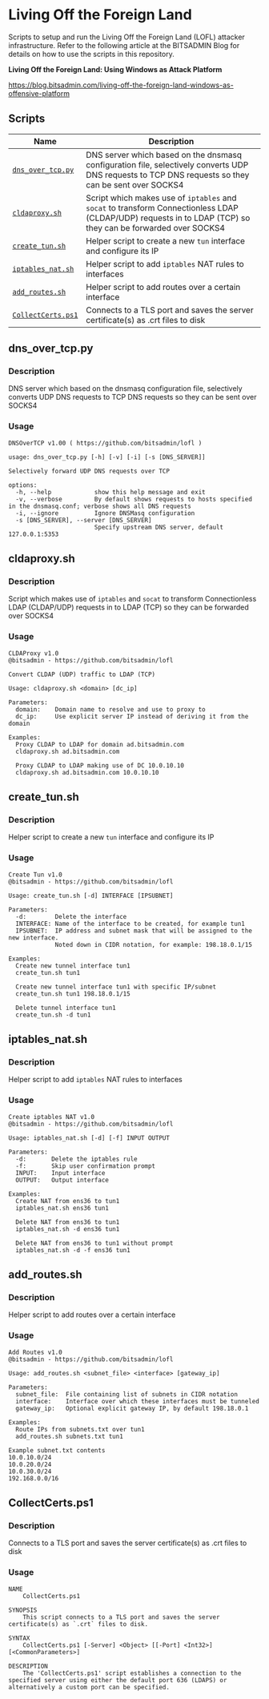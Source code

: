 # Living Off the Foreign Land
Scripts to setup and run the Living Off the Foreign Land (LOFL) attacker infrastructure. Refer to the following article at the BITSADMIN Blog for details on how to use the scripts in this repository.

**Living Off the Foreign Land: Using Windows as Attack Platform**

<https://blog.bitsadmin.com/living-off-the-foreign-land-windows-as-offensive-platform>


## Scripts
| Name                                   | Description                                                                                                                                                  |
|----------------------------------------|--------------------------------------------------------------------------------------------------------------------------------------------------------------|
| [`dns_over_tcp.py`](#dns_over_tcppy)   | DNS server which based on the dnsmasq configuration file, selectively converts UDP DNS requests to TCP DNS requests so they can be sent over SOCKS4          |
| [`cldaproxy.sh`](#cldaproxysh)         | Script which makes use of `iptables` and `socat` to transform Connectionless LDAP (CLDAP/UDP) requests in to LDAP (TCP) so they can be forwarded over SOCKS4 |
| [`create_tun.sh`](#create_tunsh)       | Helper script to create a new `tun` interface and configure its IP                                                                                           |
| [`iptables_nat.sh`](#iptables_natsh)   | Helper script to add `iptables` NAT rules to interfaces                                                                                                      |
| [`add_routes.sh`](#add_routessh)       | Helper script to add routes over a certain interface                                                                                                         |
| [`CollectCerts.ps1`](#collectcertsps1) | Connects to a TLS port and saves the server certificate(s) as .crt files to disk                                                                             |


## dns\_over\_tcp.py
### Description
DNS server which based on the dnsmasq configuration file, selectively converts UDP DNS requests to TCP DNS requests so they can be sent over SOCKS4

### Usage
```
DNSOverTCP v1.00 ( https://github.com/bitsadmin/lofl )

usage: dns_over_tcp.py [-h] [-v] [-i] [-s [DNS_SERVER]]

Selectively forward UDP DNS requests over TCP

options:
  -h, --help            show this help message and exit
  -v, --verbose         By default shows requests to hosts specified in the dnsmasq.conf; verbose shows all DNS requests
  -i, --ignore          Ignore DNSMasq configuration
  -s [DNS_SERVER], --server [DNS_SERVER]
                        Specify upstream DNS server, default 127.0.0.1:5353
```

## cldaproxy.sh
### Description
Script which makes use of `iptables` and `socat` to transform Connectionless LDAP (CLDAP/UDP) requests in to LDAP (TCP) so they can be forwarded over SOCKS4

### Usage
```
CLDAProxy v1.0
@bitsadmin - https://github.com/bitsadmin/lofl

Convert CLDAP (UDP) traffic to LDAP (TCP)

Usage: cldaproxy.sh <domain> [dc_ip]

Parameters:
  domain:    Domain name to resolve and use to proxy to
  dc_ip:     Use explicit server IP instead of deriving it from the domain

Examples:
  Proxy CLDAP to LDAP for domain ad.bitsadmin.com
  cldaproxy.sh ad.bitsadmin.com

  Proxy CLDAP to LDAP making use of DC 10.0.10.10
  cldaproxy.sh ad.bitsadmin.com 10.0.10.10
```

## create\_tun.sh
### Description
Helper script to create a new `tun` interface and configure its IP

### Usage
```
Create Tun v1.0
@bitsadmin - https://github.com/bitsadmin/lofl

Usage: create_tun.sh [-d] INTERFACE [IPSUBNET]

Parameters:
  -d:        Delete the interface
  INTERFACE: Name of the interface to be created, for example tun1
  IPSUBNET:  IP address and subnet mask that will be assigned to the new interface.
             Noted down in CIDR notation, for example: 198.18.0.1/15

Examples:
  Create new tunnel interface tun1
  create_tun.sh tun1

  Create new tunnel interface tun1 with specific IP/subnet
  create_tun.sh tun1 198.18.0.1/15

  Delete tunnel interface tun1
  create_tun.sh -d tun1
```

## iptables\_nat.sh
### Description
Helper script to add `iptables` NAT rules to interfaces

### Usage
```
Create iptables NAT v1.0
@bitsadmin - https://github.com/bitsadmin/lofl

Usage: iptables_nat.sh [-d] [-f] INPUT OUTPUT

Parameters:
  -d:       Delete the iptables rule
  -f:       Skip user confirmation prompt
  INPUT:    Input interface
  OUTPUT:   Output interface

Examples:
  Create NAT from ens36 to tun1
  iptables_nat.sh ens36 tun1

  Delete NAT from ens36 to tun1
  iptables_nat.sh -d ens36 tun1

  Delete NAT from ens36 to tun1 without prompt
  iptables_nat.sh -d -f ens36 tun1
```

## add\_routes.sh
### Description
Helper script to add routes over a certain interface

### Usage
```
Add Routes v1.0
@bitsadmin - https://github.com/bitsadmin/lofl

Usage: add_routes.sh <subnet_file> <interface> [gateway_ip]

Parameters:
  subnet_file:  File containing list of subnets in CIDR notation
  interface:    Interface over which these interfaces must be tunneled
  gateway_ip:   Optional explicit gateway IP, by default 198.18.0.1

Examples:
  Route IPs from subnets.txt over tun1
  add_routes.sh subnets.txt tun1

Example subnet.txt contents
10.0.10.0/24
10.0.20.0/24
10.0.30.0/24
192.168.0.0/16
```

## CollectCerts.ps1
### Description
Connects to a TLS port and saves the server certificate(s) as .crt files to disk

### Usage
```
NAME
    CollectCerts.ps1

SYNOPSIS
    This script connects to a TLS port and saves the server certificate(s) as `.crt` files to disk.

SYNTAX
    CollectCerts.ps1 [-Server] <Object> [[-Port] <Int32>] [<CommonParameters>]

DESCRIPTION
    The 'CollectCerts.ps1' script establishes a connection to the specified server using either the default port 636 (LDAPS) or alternatively a custom port can be specified.
```
